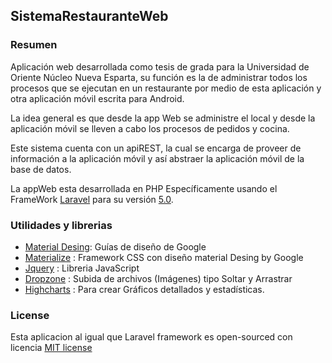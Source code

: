 ##  SistemaRestauranteWeb

### Resumen
Aplicación web desarrollada como tesis de grada para la Universidad de Oriente Núcleo Nueva Esparta, su función es la de administrar todos los procesos que se ejecutan en un restaurante por medio de esta aplicación y otra aplicación móvil escrita para Android.

La idea general es que desde la app Web se administre el local y desde la aplicación móvil se lleven a cabo los procesos de pedidos y cocina. 

Este sistema cuenta con un apiREST, la cual se encarga de proveer de información a la aplicación móvil y así abstraer la aplicación móvil de la base de datos.

La appWeb esta desarrollada en PHP Específicamente usando el FrameWork [Laravel](http://laravel.com/) para su versión [5.0](http://laravel.com/docs/5.0). 

### Utilidades y librerias
- [Material Desing](https://www.google.com/design/): Guías de diseño de Google	
- [Materialize](http://materializecss.com/) : Framework CSS con diseño material Desing by Google
- [Jquery](https://jquery.com/) : Libreria JavaScript 
- [Dropzone](http://www.dropzonejs.com/) : Subida de archivos (Imágenes) tipo Soltar y Arrastrar
- [Highcharts](http://www.highcharts.com/) : Para crear Gráficos detallados y estadísticas.

### License

Esta aplicacion al igual que Laravel framework es open-sourced con licencia  [MIT license](http://opensource.org/licenses/MIT)
